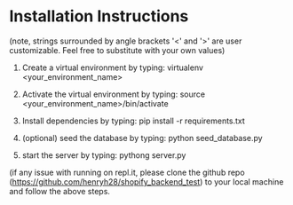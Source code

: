 # Installation Instructions
(note, strings surrounded by angle brackets '<' and '>' are user customizable. Feel free to substitute with your own values)

1) Create a virtual environment by typing: virtualenv <your_environment_name>

2) Activate the virtual environment by typing: source <your_environment_name>/bin/activate

3) Install dependencies by typing: pip install -r requirements.txt

4) (optional) seed the database by typing: python seed_database.py

5) start the server by typing: pythong server.py

(if any issue with running on repl.it, please clone the github repo (https://github.com/henryh28/shopify_backend_test) to your local machine and follow the above steps.






